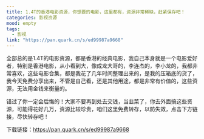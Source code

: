 ```yaml
---
title: 1.4T的香港电影资源，你想要的电影，这里都有，资源非常稀缺，赶紧保存吧！
categories: 影视资源
mood: empty
tags:
  - 影视
link: "https://pan.quark.cn/s/ed99987a9668"
---
```





全部总的是1.4T的电影资源，都是香港的经典电影，我自己本身就是一个电影爱好者，特别是香港电影，从小看到大，像成龙大哥的，李连杰的，李小龙的，我都非常喜欢，这些电影合集，都是我花了几年时间整理出来的，是我的压箱底的货了，我今天免费分享出来，不管是自己看，还是其他用途，都是非常有价值的，这些资源，无法用金钱来衡量的。







错过了你一定会后悔的！大家不要再到处去交钱，当韭菜了，你去外面搞这些资源，可能得花好几万，资源比较珍贵，咱们这里免费转存，以防失效，点击下方链接，尽快转存吧！







下载链接：https://pan.quark.cn/s/ed99987a9668








